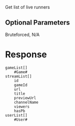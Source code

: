 Get list of live runners

## Optional Parameters
Bruteforced, N/A

# Response
```
gameList[]
    #Game#
streamList[]
    id
    gameId
    url
    title
    previewUrl
    channelName
    viewers
    hasPb
userList[]
    #User#
```